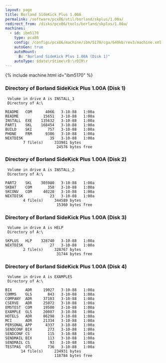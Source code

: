 ```yaml
---
layout: page
title: Borland SideKick Plus 1.00A
permalink: /software/pcx86/util/borland/skplus/1.00a/
redirect_from: /disks/pcx86/tools/borland/skplus/1.00a/
machines:
  - id: ibm5170
    type: pcx86
    config: /configs/pcx86/machine/ibm/5170/cga/640kb/rev3/machine.xml
    autoGen: true
    autoMount:
      B: "Borland SideKick Plus 1.00A (Disk 1)"
    autoType: $date\r$time\rB:\rDIR\r
---
```


{% include machine.html id="ibm5170" %}

### Directory of Borland SideKick Plus 1.00A (Disk 1)

     Volume in drive A is INSTALL_1
     Directory of A:\

    README   COM      4066   3-10-88   1:00a
    README           15651   3-10-88   1:00a
    INSTALL  EXE    135632   3-10-88   1:00a
    PART1    SKL    168454   3-10-88   1:00a
    BUILD    SKI       757   3-10-88   1:00a
    PHONE    FRM      9386   3-10-88   1:00a
    NEXTDISK            35   3-10-88   1:00a
            7 file(s)     333981 bytes
                           24576 bytes free

### Directory of Borland SideKick Plus 1.00A (Disk 2)

     Volume in drive A is INSTALL_2
     Directory of A:\

    PART2    SKL    303980   3-10-88   1:00a
    SKBAT    COM       358   3-10-88   1:00a
    SKCONV   COM     40228   3-10-88   1:00a
    NEXTDISK            23   3-10-88   1:00a
            4 file(s)     344589 bytes
                           15360 bytes free

### Directory of Borland SideKick Plus 1.00A (Disk 3)

     Volume in drive A is HELP
     Directory of A:\

    SKPLUS   HLP    328740   3-10-88   1:00a
    NEXTDISK            27   3-10-88   1:00a
            2 file(s)     328767 bytes
                           31744 bytes free

### Directory of Borland SideKick Plus 1.00A (Disk 4)

     Volume in drive A is EXAMPLES
     Directory of A:\

    BIX      ADR     19027   3-10-88   1:00a
    COMMS    GLS       843   3-10-88   1:00a
    COMPANY  ADR     37103   3-10-88   1:00a
    CSERVE   ADR     25072   3-10-88   1:00a
    EMSTEST  COM     19500   3-10-88   1:00a
    EXAMPLE  GLS     20087   3-10-88   1:00a
    HOTELS   ADR     86298   3-10-88   1:00a
    MCI      ADR     21334   3-10-88   1:00a
    PERSONAL APP      4337   3-10-88   1:00a
    SENDCONF BIX       273   3-10-88   1:00a
    SENDCONF CS        115   3-10-88   1:00a
    SENDMAIL BIX       113   3-10-88   1:00a
    SENDMAIL CS         93   3-10-88   1:00a
    TESTPAS  OTL       736   3-10-88   1:00a
           14 file(s)     234931 bytes
                          118784 bytes free
